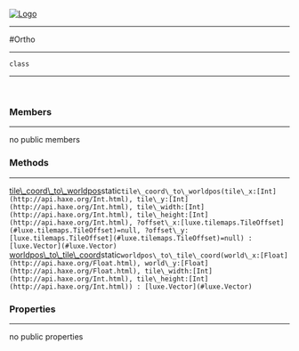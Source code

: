 
[![Logo](../../../images/logo.png)](../../../api/index.html)

---



#Ortho



---

`class`
<span class="meta">

</span>


---

&nbsp;
&nbsp;

<h3>Members</h3> <hr/>no public members

<h3>Methods</h3> <hr/><span class="method apipage">
            <a name="tile_coord_to_worldpos"><a class="lift" href="#tile_coord_to_worldpos">tile\_coord\_to\_worldpos</a></a><span class="inline-block static">static</span><code class="signature apipage">tile\_coord\_to\_worldpos(tile\_x:<span>[Int](http://api.haxe.org/Int.html)</span>, tile\_y:<span>[Int](http://api.haxe.org/Int.html)</span>, tile\_width:<span>[Int](http://api.haxe.org/Int.html)</span>, tile\_height:<span>[Int](http://api.haxe.org/Int.html)</span>, ?offset\_x:<span>[luxe.tilemaps.TileOffset](#luxe.tilemaps.TileOffset)=null</span>, ?offset\_y:<span>[luxe.tilemaps.TileOffset](#luxe.tilemaps.TileOffset)=null</span>) : [luxe.Vector](#luxe.Vector)</code><br/><span class="small_desc_flat"></span>
        </span>
    <span class="method apipage">
            <a name="worldpos_to_tile_coord"><a class="lift" href="#worldpos_to_tile_coord">worldpos\_to\_tile\_coord</a></a><span class="inline-block static">static</span><code class="signature apipage">worldpos\_to\_tile\_coord(world\_x:<span>[Float](http://api.haxe.org/Float.html)</span>, world\_y:<span>[Float](http://api.haxe.org/Float.html)</span>, tile\_width:<span>[Int](http://api.haxe.org/Int.html)</span>, tile\_height:<span>[Int](http://api.haxe.org/Int.html)</span>) : [luxe.Vector](#luxe.Vector)</code><br/><span class="small_desc_flat"></span>
        </span>
    

<h3>Properties</h3> <hr/>no public properties

&nbsp;
&nbsp;
&nbsp;